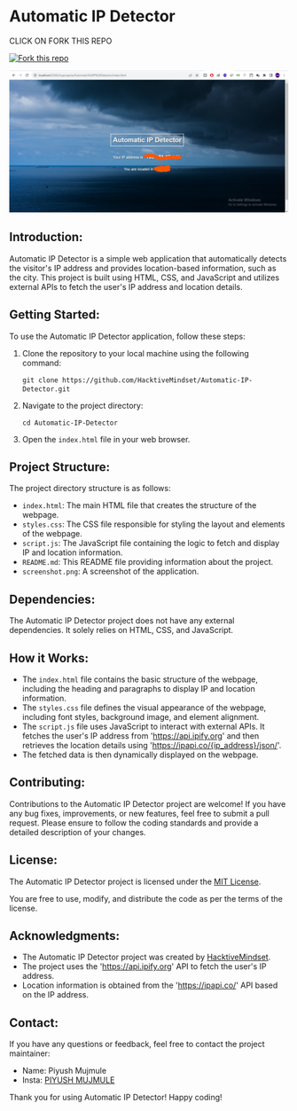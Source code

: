 
# Automatic IP Detector 
CLICK ON FORK THIS REPO

[![Fork this repo](https://img.shields.io/badge/Fork%20this%20repo-%E2%86%92-blue.svg)](https://github.com/HacktiveMindset/Automatic-IP-Detector/fork)

![Automatic IP Detector Screenshot](img.png)

## Introduction:
Automatic IP Detector is a simple web application that automatically detects the visitor's IP address and provides location-based information, such as the city. This project is built using HTML, CSS, and JavaScript and utilizes external APIs to fetch the user's IP address and location details.

## Getting Started:
To use the Automatic IP Detector application, follow these steps:

1. Clone the repository to your local machine using the following command:
   ```
   git clone https://github.com/HacktiveMindset/Automatic-IP-Detector.git
   ```

2. Navigate to the project directory:
   ```
   cd Automatic-IP-Detector
   ```

3. Open the `index.html` file in your web browser.

## Project Structure:
The project directory structure is as follows:

- `index.html`: The main HTML file that creates the structure of the webpage.
- `styles.css`: The CSS file responsible for styling the layout and elements of the webpage.
- `script.js`: The JavaScript file containing the logic to fetch and display IP and location information.
- `README.md`: This README file providing information about the project.
- `screenshot.png`: A screenshot of the application.

## Dependencies:
The Automatic IP Detector project does not have any external dependencies. It solely relies on HTML, CSS, and JavaScript.

## How it Works:
- The `index.html` file contains the basic structure of the webpage, including the heading and paragraphs to display IP and location information.
- The `styles.css` file defines the visual appearance of the webpage, including font styles, background image, and element alignment.
- The `script.js` file uses JavaScript to interact with external APIs. It fetches the user's IP address from 'https://api.ipify.org' and then retrieves the location details using 'https://ipapi.co/{ip_address}/json/'.
- The fetched data is then dynamically displayed on the webpage.

## Contributing:
Contributions to the Automatic IP Detector project are welcome! If you have any bug fixes, improvements, or new features, feel free to submit a pull request. Please ensure to follow the coding standards and provide a detailed description of your changes.

## License:
The Automatic IP Detector project is licensed under the [MIT License](LICENSE).

You are free to use, modify, and distribute the code as per the terms of the license.

## Acknowledgments:
- The Automatic IP Detector project was created by [HacktiveMindset](https://github.com/HacktiveMindset).
- The project uses the 'https://api.ipify.org' API to fetch the user's IP address.
- Location information is obtained from the 'https://ipapi.co/' API based on the IP address.

## Contact:
If you have any questions or feedback, feel free to contact the project maintainer:
- Name: Piyush Mujmule
- Insta: [PIYUSH MUJMULE](https://www.instagram.com/piyush.mujmule)

Thank you for using Automatic IP Detector! Happy coding!

